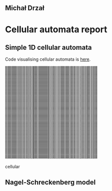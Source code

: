 Michał Drzał
------------

Cellular automata report
========================

Simple 1D cellular automata
---------------------------

Code visualising cellular automata is [here](../cellular).


<img src="rules/5.png" alt="alt text" width="300" height="300">

cellular



Nagel-Schreckenberg model
-------------------------
